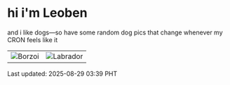# hi i'm Leoben

and i like dogs—so have some random dog pics that change whenever my CRON feels like it

|  |  |
|--------|----------|
| ![Borzoi](https://random-dog-vercel.vercel.app/api/random-borzoi?v=1756409978) | ![Labrador](https://random-dog-vercel.vercel.app/api/random-labrador?v=1756409978) |

Last updated: 2025-08-29 03:39 PHT
